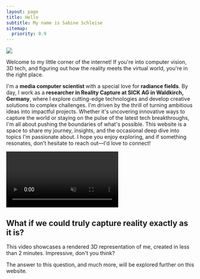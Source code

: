 ```yaml
---
layout: page
title: Hello
subtitle: My name is Sabine Schleise
sitemap:
  priority: 0.9
---
```


<img src="{{ '/assets/img/main.jpg' | prepend: site.baseurl }}" id="about-img">

<div id="describe-text">
  <p>Welcome to my little corner of the internet! If you're into computer vision, 3D tech, and figuring out how the reality meets the virtual world, you're in the right place.</p>
	<p>I'm a <strong>media computer scientist  </strong> with a special love for <strong>radiance fields</strong>. By day, I work as a <strong>researcher in Reality Capture at SICK AG in Waldkirch, Germany</strong>, where I explore cutting-edge technologies and develop creative solutions to complex challenges. I'm driven by the thrill of turning ambitious ideas into impactful projects. Whether it's uncovering innovative ways to capture the world or staying on the pulse of the latest tech breakthroughs, I'm all about pushing the boundaries of what's possible. This website is a space to share my journey, insights, and the occasional deep dive into topics I'm passionate about. I hope you enjoy exploring, and if something resonates, don't hesitate to reach out—I'd love to connect!</p>
</div>

<div class="about-img-front">
  <!-- Video Section -->
  <div class="video-section">
    <video autoplay muted loop>
      <source src="{{ '/assets/Sabine_Schleise_3DGS.mp4' | prepend: site.baseurl }}" type="video/mp4">
      Your browser does not support the video tag.
    </video>
  </div>

  <!-- Text Section -->
  <div class="text-section">
  <h2>
    What if we could truly capture reality exactly as it is?
  </h2>
  <p>
      This video showcases a rendered 3D representation of me, created in less than 2 minutes. 
       Impressive, don't you think?
  </p>
  <p>
      The answer to this question, and much more, will be explored further on this website.
  </p>
  </div>
</div>

